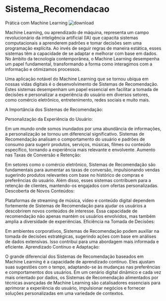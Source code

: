 # Sistema_Recomendacao
Prática com Machine Learning
  ![download](https://www.coopersystem.com.br/wp-content/uploads/2018/12/machine_learning.jpg)

  Machine Learning, ou aprendizado de máquina, representa um campo revolucionário da inteligência artificial (IA) que capacita sistemas computacionais a aprenderem padrões e tomar decisões sem uma programação explícita. Ao invés de seguir regras de maneira estática, esses sistemas têm a capacidade de se adaptar e melhorar com base em dados. No âmbito da tecnologia contemporânea, o Machine Learning desempenha um papel fundamental, transformando a forma como interagimos com a informação e otimizamos processos.

  Uma aplicação notável do Machine Learning que se tornou ubíqua em nossas vidas digitais é o desenvolvimento de Sistemas de Recomendação. Estes sistemas desempenham um papel essencial em facilitar a tomada de decisões e personalizar a experiência do usuário em diversos setores, como comércio eletrônico, entretenimento, redes sociais e muito mais.

A Importância dos Sistemas de Recomendação:

Personalização da Experiência do Usuário:

  Em um mundo onde somos inundados por uma abundância de informações, a personalização se tornou um diferencial significativo. Sistemas de Recomendação analisam o comportamento do usuário e padrões de consumo para sugerir produtos, serviços, músicas, filmes ou conteúdo específico, tornando a experiência mais relevante e envolvente.
Aumento nas Taxas de Conversão e Retenção:

  Em setores como o comércio eletrônico, Sistemas de Recomendação são fundamentais para aumentar as taxas de conversão, impulsionando vendas sugerindo produtos relevantes com base no histórico de compras e preferências do usuário. Além disso, esses sistemas contribuem para a retenção de clientes, mantendo-os engajados com ofertas personalizadas.
Descoberta de Novos Conteúdos:

  Plataformas de streaming de música, vídeo e conteúdo digital dependem fortemente de Sistemas de Recomendação para ajudar os usuários a descobrirem novos conteúdos de interesse. Essa capacidade de recomendação não apenas mantém os usuários envolvidos, mas também amplia a diversidade de experiências.
Eficiência na Tomada de Decisões:

  Em ambientes corporativos, Sistemas de Recomendação podem auxiliar na tomada de decisões estratégicas, sugerindo ações com base em análises de dados extensivas. Isso contribui para uma abordagem mais informada e eficiente.
Aprendizado Contínuo e Adaptação:

  O grande diferencial dos Sistemas de Recomendação baseados em Machine Learning é a capacidade de aprendizado contínuo. Eles ajustam suas sugestões com o tempo, adaptando-se às mudanças nas preferências e comportamentos dos usuários.
Em um cenário digital dinâmico e cada vez mais orientado por dados, os Sistemas de Recomendação alimentados por técnicas avançadas de Machine Learning são catalisadores essenciais para aprimorar a experiência do usuário, impulsionar negócios e fornecer soluções personalizadas em uma variedade de contextos.
